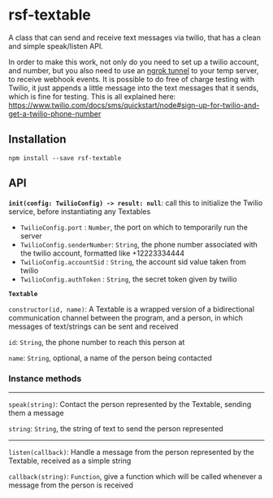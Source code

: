 # rsf-textable

A class that can send and receive text messages via twilio,
that has a clean and simple speak/listen API.

In order to make this work, not only do you need to set up a twilio account, and number,
but you also need to use an [ngrok tunnel](https://ngrok.com/) to your temp server, to receive webhook events.
It is possible to do free of charge testing with Twilio, it just appends a little message into the text messages that it sends, which is fine for testing.
This is all explained here: https://www.twilio.com/docs/sms/quickstart/node#sign-up-for-twilio-and-get-a-twilio-phone-number

## Installation
`npm install --save rsf-textable`

## API

__`init(config: TwilioConfig) -> result: null`__: call this to initialize the Twilio service, before instantiating any Textables

- `TwilioConfig.port`        : `Number`, the port on which to temporarily run the server
- `TwilioConfig.senderNumber`: `String`, the phone number associated with the twilio account, formatted like +12223334444
- `TwilioConfig.accountSid`  : `String`, the account sid value taken from twilio
- `TwilioConfig.authToken`   : `String`, the secret token given by twilio

__`Textable`__

`constructor(id, name)`: A Textable is a wrapped version of a bidirectional communication channel between the program, and a person, in which messages of text/strings can be sent and received

`id`: `String`, the phone number to reach this person at

`name`: `String`, optional, a name of the person being contacted

### __Instance methods__
___

`speak(string)`: Contact the person represented by the Textable, sending them a message

`string`: `String`, the string of text to send the person represented

___

`listen(callback)`: Handle a message from the person represented by the Textable, received as a simple string

`callback(string)`: `Function`, give a function which will be called whenever a message from the person is received